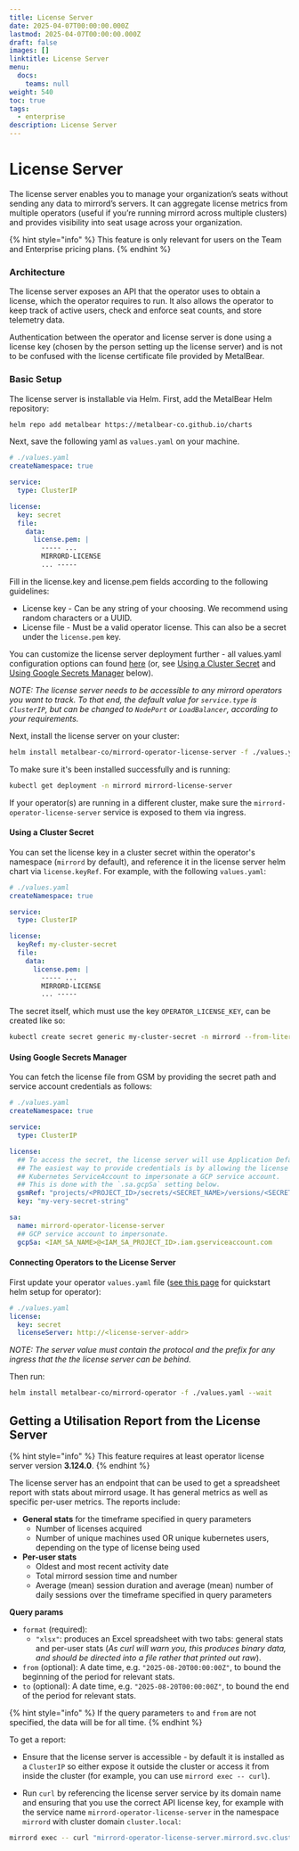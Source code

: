 ```yaml
---
title: License Server
date: 2025-04-07T00:00:00.000Z
lastmod: 2025-04-07T00:00:00.000Z
draft: false
images: []
linktitle: License Server
menu:
  docs:
    teams: null
weight: 540
toc: true
tags:
  - enterprise
description: License Server
---
```


# License Server

The license server enables you to manage your organization’s seats without sending any data to mirrord’s servers. It can aggregate license metrics from multiple operators (useful if you’re running mirrord across multiple clusters) and provides visibility into seat usage across your organization. 

{% hint style="info" %}
This feature is only relevant for users on the Team and Enterprise pricing plans.
{% endhint %}

### Architecture

The license server exposes an API that the operator uses to obtain a license, which the operator requires to run. It also allows the operator to keep track of active users, check and enforce seat counts, and store telemetry data.

Authentication between the operator and license server is done using a license key (chosen by the person setting up the license server) and is not to be confused with the license certificate file provided by MetalBear.

### Basic Setup

The license server is installable via Helm. First, add the MetalBear Helm repository:

```bash
helm repo add metalbear https://metalbear-co.github.io/charts
```

Next, save the following yaml as `values.yaml` on your machine.

```yaml
# ./values.yaml
createNamespace: true

service:
  type: ClusterIP

license:
  key: secret
  file:
    data:
      license.pem: |
        ----- ... 
        MIRRORD-LICENSE 
        ... -----
```

Fill in the license.key and license.pem fields according to the following guidelines:

* License key - Can be any string of your choosing. We recommend using random characters or a UUID.
* License file - Must be a valid operator license. This can also be a secret under the `license.pem` key.

You can customize the license server deployment further - all values.yaml configuration options can found [here](https://raw.githubusercontent.com/metalbear-co/charts/main/mirrord-license-server/values.yaml) (or, see [Using a Cluster Secret](license-server.md#using-a-cluster-secret) and [Using Google Secrets Manager](license-server.md#using-google-secrets-manager) below).

_NOTE: The license server needs to be accessible to any mirrord operators you want to track. To that end, the default value for `service.type` is `ClusterIP`, but can be changed to `NodePort` or `LoadBalancer`, according to your requirements._

Next, install the license server on your cluster:

```bash
helm install metalbear-co/mirrord-operator-license-server -f ./values.yaml --wait
```

To make sure it's been installed successfully and is running:

```bash
kubectl get deployment -n mirrord mirrord-license-server
```

If your operator(s) are running in a different cluster, make sure the `mirrord-operator-license-server` service is exposed to them via ingress.

#### Using a Cluster Secret

You can set the license key in a cluster secret within the operator's namespace (`mirrord` by default), and reference it in the license server helm chart via `license.keyRef`. For example, with the following `values.yaml`:

```yaml
# ./values.yaml
createNamespace: true

service:
  type: ClusterIP

license:
  keyRef: my-cluster-secret
  file:
    data:
      license.pem: |
        ----- ... 
        MIRRORD-LICENSE 
        ... -----
```

The secret itself, which must use the key `OPERATOR_LICENSE_KEY`, can be created like so:

```bash
kubectl create secret generic my-cluster-secret -n mirrord --from-literal OPERATOR_LICENSE_KEY=my-very-secret-string
```

#### Using Google Secrets Manager

You can fetch the license file from GSM by providing the secret path and service account credentials as follows:

```yaml
# ./values.yaml
createNamespace: true

service:
  type: ClusterIP

license:
  ## To access the secret, the license server will use Application Default Credentials.
  ## The easiest way to provide credentials is by allowing the license server's
  ## Kubernetes ServiceAccount to impersonate a GCP service account.
  ## This is done with the `.sa.gcpSa` setting below.
  gsmRef: "projects/<PROJECT_ID>/secrets/<SECRET_NAME>/versions/<SECRET_VERSION>"
  key: "my-very-secret-string"

sa:
  name: mirrord-operator-license-server
  ## GCP service account to impersonate.
  gcpSa: <IAM_SA_NAME>@<IAM_SA_PROJECT_ID>.iam.gserviceaccount.com
```

#### Connecting Operators to the License Server

First update your operator `values.yaml` file ([see this page](../overview/quick-start.md#helm) for quickstart helm setup for operator):

```yaml
# ./values.yaml
license:
  key: secret
  licenseServer: http://<license-server-addr>
```

_NOTE: The server value must contain the protocol and the prefix for any ingress that the the license server can be behind._

Then run:

```bash
helm install metalbear-co/mirrord-operator -f ./values.yaml --wait
```

## Getting a Utilisation Report from the License Server

{% hint style="info" %}
This feature requires at least operator license server version **3.124.0**.
{% endhint %}

The license server has an endpoint that can be used to get a spreadsheet report with stats about mirrord usage. It has general metrics as well as specific per-user metrics. The reports include:

* **General stats** for the timeframe specified in query parameters
  * Number of licenses acquired
  * Number of unique machines used OR unique kubernetes users, depending on the type of license being used
* **Per-user stats**
  * Oldest and most recent activity date
  * Total mirrord session time and number
  * Average (mean) session duration and average (mean) number of daily sessions over the timeframe specified in query parameters

**Query params**

* `format` (required): 
  * `"xlsx"`: produces an Excel spreadsheet with two tabs: general stats and per-user stats (_As curl will warn you, this produces binary data, and should be directed into a file rather that printed out raw_).
* `from` (optional): A date time, e.g. `"2025-08-20T00:00:00Z"`, to bound the beginning of the period for relevant stats.
* `to` (optional): A date time, e.g. `"2025-08-20T00:00:00Z"`, to bound the end of the period for relevant stats.

{% hint style="info" %}
If the query parameters `to` and `from` are not specified, the data will be for all time.
{% endhint %}

To get a report:

* Ensure that the license server is accessible - by default it is installed as a `ClusterIP` so either expose it outside the cluster or access it from inside the cluster (for example, you can use `mirrord exec -- curl`).

* Run `curl` by referencing the license server service by its domain name and ensuring that you use the correct API license key, for example with the service name `mirrord-operator-license-server` in the namespace `mirrord` with cluster domain `cluster.local`:

```bash
mirrord exec -- curl "mirrord-operator-license-server.mirrord.svc.cluster.local/api/v1/reports/usage?format=xlsx" --header 'x-license-key: <operator API license key>' --output report.xlsx
```
